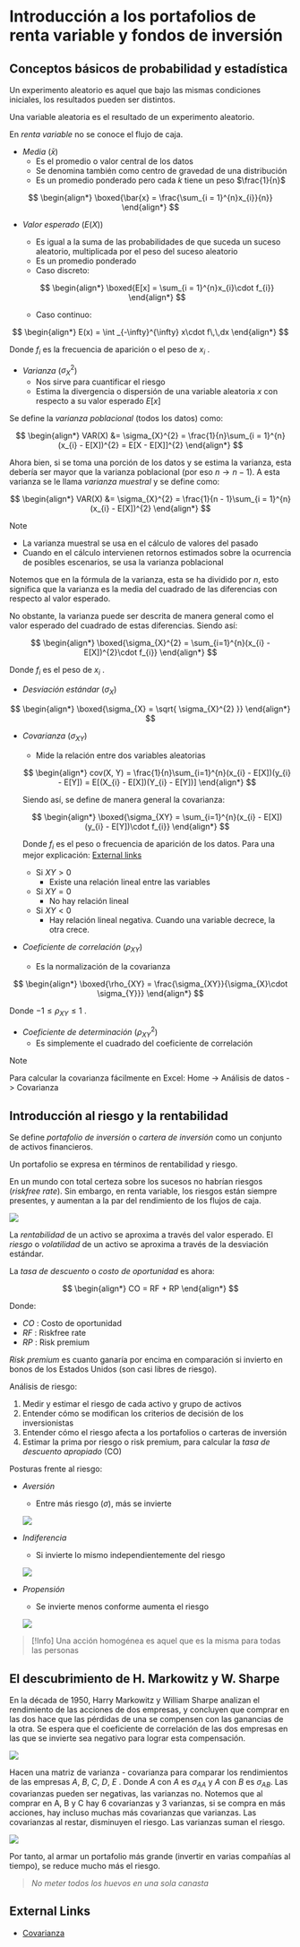 # Introducción a los portafolios de renta variable y fondos de inversión


## Conceptos básicos de probabilidad y estadística

Un experimento aleatorio es aquel que bajo las mismas condiciones iniciales, los resultados pueden ser distintos.

Una variable aleatoria es el resultado de un experimento aleatorio.

En _renta variable_ no se conoce el flujo de caja.

- _Media_ ($\bar{x}$)
	- Es el promedio o valor central de los datos
	- Se denomina también como centro de gravedad de una distribución 
	- Es un promedio ponderado pero cada $k$ tiene un peso $\frac{1}{n}$

$$
\begin{align*}
	\boxed{\bar{x} = \frac{\sum_{i = 1}^{n}x_{i}}{n}}
\end{align*}
$$

- _Valor esperado_ ($E(X)$)
	- Es igual a la suma de las probabilidades de que suceda un suceso aleatorio, multiplicada por el peso del suceso aleatorio
	- Es un promedio ponderado
	- Caso discreto: 

	$$
	\begin{align*}
		\boxed{E[x] = \sum_{i = 1}^{n}x_{i}\cdot f_{i}}
	\end{align*}
	$$
	- Caso continuo: 

$$
\begin{align*}
	E(x) = \int _{-\infty}^{\infty} x\cdot f\,\,dx
\end{align*}
$$

Donde $f_{i}$ es la frecuencia de aparición o el peso de $x_{i}$ .

- _Varianza_ ($\sigma_{X}^{2}$)
	- Nos sirve para cuantificar el riesgo
	- Estima la divergencia o dispersión de una variable aleatoria $x$ con respecto a su valor esperado $E[x]$


Se define la _varianza poblacional_ (todos los datos) como:

$$
\begin{align*}
	VAR(X) &= \sigma_{X}^{2} = \frac{1}{n}\sum_{i = 1}^{n}(x_{i} - E[X])^{2} = E[X - E[X]]^{2} 
\end{align*}
$$

Ahora bien, si se toma una porción de los datos y se estima la varianza, esta debería ser mayor que la varianza poblacional (por eso $n \to n - 1$).
A esta varianza se le llama _varianza muestral_ y se define como:

$$
\begin{align*}
	VAR(X) &= \sigma_{X}^{2} = \frac{1}{n - 1}\sum_{i = 1}^{n}(x_{i} - E[X])^{2}
\end{align*}
$$

>[!Note]
>- La varianza muestral se usa en el cálculo de valores del pasado
>- Cuando en el cálculo intervienen retornos estimados sobre la ocurrencia de posibles escenarios, se usa la varianza poblacional

Notemos que en la fórmula de la varianza, esta se ha dividido por $n$, esto significa que la varianza es la media del cuadrado de las diferencias con respecto al valor esperado.

No obstante, la varianza puede ser descrita de manera general como el valor esperado del cuadrado de estas diferencias. Siendo así:

$$
\begin{align*}
	\boxed{\sigma_{X}^{2} = \sum_{i=1}^{n}(x_{i} - E[X])^{2}\cdot f_{i}}
\end{align*}
$$

Donde $f_{i}$ es el peso de $x_{i}$ .

- _Desviación estándar_ ($\sigma_{X}$)

$$
\begin{align*}
	\boxed{\sigma_{X} = \sqrt{ \sigma_{X}^{2} }}
\end{align*}
$$

- _Covarianza_ ($\sigma_{XY}$)
	- Mide la relación entre dos variables aleatorias

	 $$
	\begin{align*}
		cov(X, Y) = \frac{1}{n}\sum_{i=1}^{n}(x_{i} - E[X])(y_{i} - E[Y]) = E[(X_{i} - E[X])(Y_{i} - E[Y])]
	\end{align*}
	$$

	Siendo así, se define de manera general la covarianza:

	$$
	\begin{align*}
		\boxed{\sigma_{XY} = \sum_{i=1}^{n}(x_{i} - E[X])(y_{i} - E[Y])\cdot f_{i}}
	\end{align*}
	$$
	
	Donde $f_{i}$ es el peso o frecuencia de aparición de los datos. Para una mejor explicación: [External links](#external+links)

	- Si $XY > 0$
		- Existe una relación lineal entre las variables
	- Si $XY = 0$
		- No hay relación lineal
	- Si $XY < 0$
		- Hay relación lineal negativa. Cuando una variable decrece, la otra crece.

- _Coeficiente de correlación_ ($\rho_{XY}$)
	- Es la normalización de la covarianza 

$$
\begin{align*}
	\boxed{\rho_{XY} = \frac{\sigma_{XY}}{\sigma_{X}\cdot \sigma_{Y}}}
\end{align*}
$$

Donde $-1 \leq \rho_{XY} \leq 1$ .

- _Coeficiente de determinación_ ($\rho_{XY}^{2}$)
	- Es simplemente el cuadrado del coeficiente de correlación 


>[!Note]
>Para calcular la covarianza fácilmente en Excel: 
>Home -> Análisis de datos -> Covarianza


## Introducción al riesgo y la rentabilidad

Se define _portafolio de inversión_ o _cartera de inversión_ como un conjunto de activos financieros.

Un portafolio se expresa en términos de rentabilidad y riesgo.

En un mundo con total certeza sobre los sucesos no habrían riesgos (_riskfree rate_). Sin embargo, en renta variable, los riesgos están siempre presentes, y aumentan a la par del rendimiento de los flujos de caja.

![](attachments/Pasted%20image%2020230514181405.png)

La _rentabilidad_ de un activo se aproxima a través del valor esperado.
El _riesgo_ o _volatilidad_ de un activo se aproxima a través de la desviación estándar.

La _tasa de descuento_ o _costo de oportunidad_ es ahora:

$$
\begin{align*}
	CO = RF + RP
\end{align*}
$$

Donde:
- $CO$ : Costo de oportunidad
- $RF$ : Riskfree rate
- $RP$ : Risk premium

_Risk premium_ es cuanto ganaría por encima en comparación si invierto en bonos de los Estados Unidos (son casi libres de riesgo).

Análisis de riesgo:
1. Medir y estimar el riesgo de cada activo y grupo de activos
2. Entender cómo se modifican los criterios de decisión de los inversionistas
3. Entender cómo el riesgo afecta a los portafolios o carteras de inversión
4. Estimar la prima por riesgo o risk premium, para calcular la _tasa de descuento apropiado_ (CO)

Posturas frente al riesgo:

- _Aversión_
	- Entre más riesgo ($\sigma$), más se invierte
	
	![](attachments/Pasted%20image%2020230516162423.png)
	
- _Indiferencia_
	- Si invierte lo mismo independientemente del riesgo

	![](attachments/Pasted%20image%2020230514183555.png)

- _Propensión_
	- Se invierte menos conforme aumenta el riesgo

	![](attachments/Pasted%20image%2020230514183628.png)

>[!Info]
>Una acción homogénea es aquel que es la misma para todas las personas


## El descubrimiento de H. Markowitz y W. Sharpe

En la década de 1950, Harry Markowitz y William Sharpe analizan el rendimiento de las acciones de dos empresas, y concluyen que comprar en las dos hace que las pérdidas de una se compensen con las ganancias de la otra. Se espera que el coeficiente de correlación de las dos empresas en las que se invierte sea negativo para lograr esta compensación.

![](attachments/Pasted%20image%2020230514184051.png)

Hacen una matriz de varianza - covarianza para comparar los rendimientos de las empresas $A$, $B$, $C$, $D$, $E$ . Donde $A$ con $A$ es $\sigma_{AA}$ y $A$ con $B$ es $\sigma_{AB}$.
Las covarianzas pueden ser negativas, las varianzas no. Notemos que al comprar en A, B y C hay 6 covarianzas y 3 varianzas, si se compra en más acciones, hay incluso muchas más covarianzas que varianzas.
Las covarianzas al restar, disminuyen el riesgo. Las varianzas suman el riesgo.

![](attachments/Pasted%20image%2020230516162307.png)

Por tanto, al armar un portafolio más grande (invertir en varias compañías al tiempo), se reduce mucho más el riesgo.

>_No meter todos los huevos en una sola canasta_


## External Links

- [Covarianza](https://www.rankia.com/diccionario/economia/covarianza)
